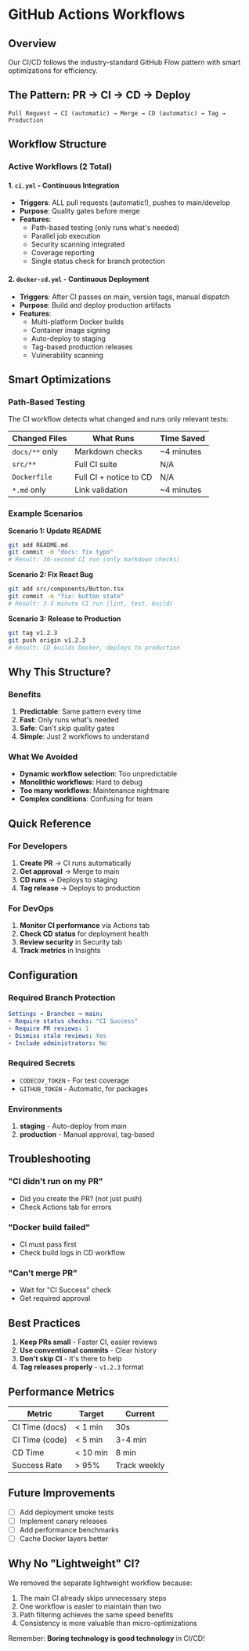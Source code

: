 # GitHub Actions Workflows

## Overview

Our CI/CD follows the industry-standard GitHub Flow pattern with smart optimizations for efficiency.

## The Pattern: PR → CI → CD → Deploy

```
Pull Request → CI (automatic) → Merge → CD (automatic) → Tag → Production
```

## Workflow Structure

### Active Workflows (2 Total)

#### 1. `ci.yml` - Continuous Integration
- **Triggers**: ALL pull requests (automatic!), pushes to main/develop
- **Purpose**: Quality gates before merge
- **Features**: 
  - Path-based testing (only runs what's needed)
  - Parallel job execution
  - Security scanning integrated
  - Coverage reporting
  - Single status check for branch protection

#### 2. `docker-cd.yml` - Continuous Deployment  
- **Triggers**: After CI passes on main, version tags, manual dispatch
- **Purpose**: Build and deploy production artifacts
- **Features**:
  - Multi-platform Docker builds
  - Container image signing
  - Auto-deploy to staging
  - Tag-based production releases
  - Vulnerability scanning

## Smart Optimizations

### Path-Based Testing

The CI workflow detects what changed and runs only relevant tests:

| Changed Files | What Runs | Time Saved |
|--------------|-----------|------------|
| `docs/**` only | Markdown checks | ~4 minutes |
| `src/**` | Full CI suite | N/A |
| `Dockerfile` | Full CI + notice to CD | N/A |
| `*.md` only | Link validation | ~4 minutes |

### Example Scenarios

**Scenario 1: Update README**
```bash
git add README.md
git commit -m "docs: fix typo"
# Result: 30-second CI run (only markdown checks)
```

**Scenario 2: Fix React Bug**
```bash
git add src/components/Button.tsx  
git commit -m "fix: button state"
# Result: 3-5 minute CI run (lint, test, build)
```

**Scenario 3: Release to Production**
```bash
git tag v1.2.3
git push origin v1.2.3
# Result: CD builds Docker, deploys to production
```

## Why This Structure?

### Benefits

1. **Predictable**: Same pattern every time
2. **Fast**: Only runs what's needed  
3. **Safe**: Can't skip quality gates
4. **Simple**: Just 2 workflows to understand

### What We Avoided

- **Dynamic workflow selection**: Too unpredictable
- **Monolithic workflows**: Hard to debug
- **Too many workflows**: Maintenance nightmare
- **Complex conditions**: Confusing for team

## Quick Reference

### For Developers

1. **Create PR** → CI runs automatically
2. **Get approval** → Merge to main
3. **CD runs** → Deploys to staging
4. **Tag release** → Deploys to production

### For DevOps

1. **Monitor CI performance** via Actions tab
2. **Check CD status** for deployment health
3. **Review security** in Security tab
4. **Track metrics** in Insights

## Configuration

### Required Branch Protection

```yaml
Settings → Branches → main:
- Require status checks: "CI Success"
- Require PR reviews: 1
- Dismiss stale reviews: Yes
- Include administrators: No
```

### Required Secrets

- `CODECOV_TOKEN` - For test coverage
- `GITHUB_TOKEN` - Automatic, for packages

### Environments

1. **staging** - Auto-deploy from main
2. **production** - Manual approval, tag-based

## Troubleshooting

### "CI didn't run on my PR"

- Did you create the PR? (not just push)
- Check Actions tab for errors

### "Docker build failed"  

- CI must pass first
- Check build logs in CD workflow

### "Can't merge PR"

- Wait for "CI Success" check
- Get required approval

## Best Practices

1. **Keep PRs small** - Faster CI, easier reviews
2. **Use conventional commits** - Clear history
3. **Don't skip CI** - It's there to help
4. **Tag releases properly** - `v1.2.3` format

## Performance Metrics

| Metric | Target | Current |
|--------|--------|---------|
| CI Time (docs) | < 1 min | 30s |
| CI Time (code) | < 5 min | 3-4 min |
| CD Time | < 10 min | 8 min |
| Success Rate | > 95% | Track weekly |

## Future Improvements

- [ ] Add deployment smoke tests
- [ ] Implement canary releases
- [ ] Add performance benchmarks
- [ ] Cache Docker layers better

## Why No "Lightweight" CI?

We removed the separate lightweight workflow because:
1. The main CI already skips unnecessary steps
2. One workflow is easier to maintain than two
3. Path filtering achieves the same speed benefits
4. Consistency is more valuable than micro-optimizations

Remember: **Boring technology is good technology** in CI/CD! 